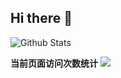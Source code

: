 ## Hi there 👋

![Github Stats](https://github-readme-stats.vercel.app/api?username=losingMyPieces)

**当前页面访问次数统计** <a title="Hits" target="_blank" href="https://github.com/losingMyPieces/hits"><img src="https://hits.b3log.org/losingMyPieces/hits.svg"></a>


<!--
**losingMyPieces/losingMyPieces** is a ✨ _special_ ✨ repository because its `README.md` (this file) appears on your GitHub profile.

Here are some ideas to get you started:

- 🔭 I’m currently working on ...
- 🌱 I’m currently learning ...
- 👯 I’m looking to collaborate on ...
- 🤔 I’m looking for help with ...
- 💬 Ask me about ...
- 📫 How to reach me: ...
- 😄 Pronouns: ...
- ⚡ Fun fact: ...
-->
